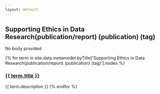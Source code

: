```yaml
---
layout: default
---
```

<style>
.initial-content {
  padding-left:5%;
  padding-right:25px;
}
</style>

## Supporting Ethics in Data Research(publication/report) (publication) (tag)

No body provided

{% for term in site.data.metamodel.byTitle['Supporting Ethics in Data Research(publication/report) (publication) (tag)'].nodes %}
### <a href='/_pages/embed?t={{ term.title }}'>{{ term.title }}</a>

{{ term.description }}
{% endfor %}
